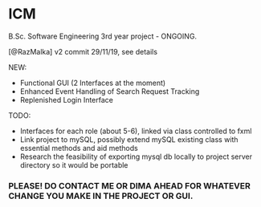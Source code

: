 # ICM
B.Sc. Software Engineering 3rd year project - ONGOING.

[@RazMalka] v2 commit 29/11/19, see details

NEW:

- Functional GUI (2 Interfaces at the moment)
- Enhanced Event Handling of Search Request Tracking
- Replenished Login Interface

TODO:
- Interfaces for each role (about 5-6), linked via class controlled to fxml
- Link project to mySQL, possibly extend mySQL existing class with essential methods and aid methods
- Research the feasibility of exporting mysql db locally to project server directory so it would be portable

### PLEASE! DO CONTACT ME OR DIMA AHEAD FOR WHATEVER CHANGE YOU MAKE IN THE PROJECT OR GUI.

